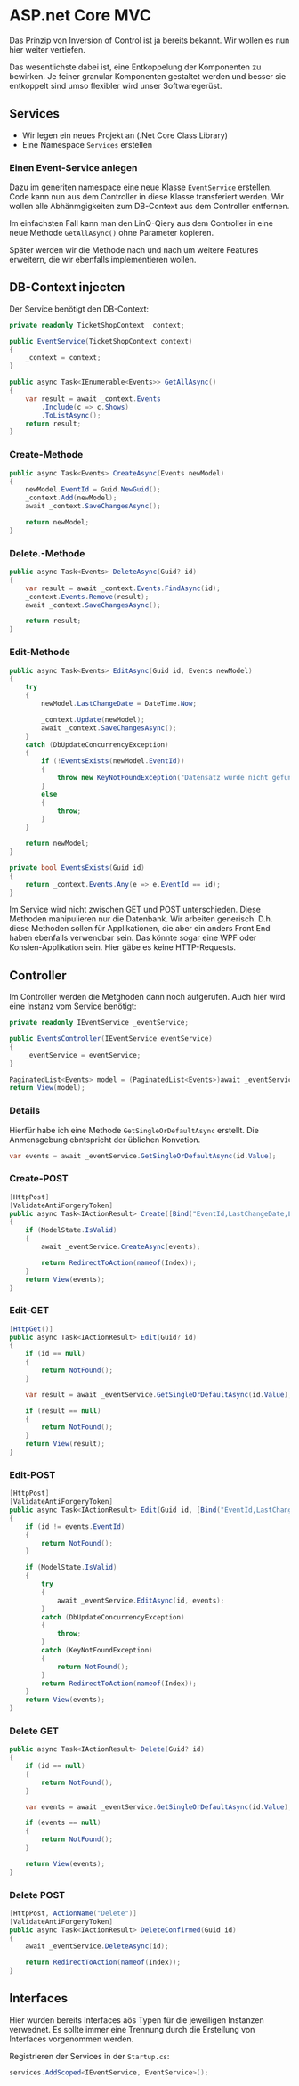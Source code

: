 # ASP.net Core MVC

Das Prinzip von Inversion of Control ist ja bereits bekannt. Wir wollen es nun hier weiter vertiefen.

Das wesentlichste dabei ist, eine Entkoppelung  der Komponenten zu bewirken. Je feiner granular Komponenten gestaltet werden und besser sie entkoppelt sind umso flexibler wird unser Softwaregerüst.

## Services

* Wir legen ein neues Projekt an (.Net Core Class Library)
* Eine Namespace `Services` erstellen

### Einen Event-Service anlegen

Dazu im generiten namespace eine neue Klasse `EventService` erstellen. Code kann nun aus dem Controller in diese Klasse transferiert werden. Wir wollen alle Abhänmgigkeiten zum DB-Context aus dem Controller entfernen.

Im einfachsten Fall kann man den LinQ-Qiery aus dem Controller in eine neue Methode `GetAllAsync()` ohne Parameter kopieren.

Später werden wir die Methode nach und nach um weitere Features erweitern, die wir ebenfalls implementieren wollen.

## DB-Context injecten

Der Service benötigt den DB-Context:

```C#
private readonly TicketShopContext _context;

public EventService(TicketShopContext context)
{
    _context = context;
}
```

```C#
public async Task<IEnumerable<Events>> GetAllAsync()
{
    var result = await _context.Events
        .Include(c => c.Shows)
        .ToListAsync();
    return result;
}
```

### Create-Methode

```C#
public async Task<Events> CreateAsync(Events newModel)
{
    newModel.EventId = Guid.NewGuid();
    _context.Add(newModel);
    await _context.SaveChangesAsync();

    return newModel;
}
```

### Delete.-Methode

```C#
public async Task<Events> DeleteAsync(Guid? id)
{
    var result = await _context.Events.FindAsync(id);
    _context.Events.Remove(result);
    await _context.SaveChangesAsync();

    return result;
}
```

### Edit-Methode

```C#
public async Task<Events> EditAsync(Guid id, Events newModel)
{
    try
    {
        newModel.LastChangeDate = DateTime.Now;

        _context.Update(newModel);
        await _context.SaveChangesAsync();
    }
    catch (DbUpdateConcurrencyException)
    {
        if (!EventsExists(newModel.EventId))
        {
            throw new KeyNotFoundException("Datensatz wurde nicht gefunden!");
        }
        else
        {
            throw;
        }
    }

    return newModel;
}

private bool EventsExists(Guid id)
{
    return _context.Events.Any(e => e.EventId == id);
}
```

Im Service wird nicht zwischen GET und POST unterschieden. Diese Methoden manipulieren nur die Datenbank. Wir arbeiten generisch. D.h. diese Methoden sollen  für Applikationen, die aber ein anders Front End haben ebenfalls verwendbar sein. Das könnte sogar eine WPF oder Konslen-Applikation sein. Hier gäbe es keine HTTP-Requests.

## Controller

Im Controller werden die Metghoden dann noch aufgerufen. Auch hier wird eine Instanz vom Service benötigt:

```C#
private readonly IEventService _eventService;

public EventsController(IEventService eventService)
{
    _eventService = eventService;
}
```

```C#
PaginatedList<Events> model = (PaginatedList<Events>)await _eventService.GetAllAsync();
return View(model);
```

### Details

Hierfür habe ich eine Methode `GetSingleOrDefaultAsync` erstellt. Die Anmensgebung ebntspricht der üblichen Konvetion.

```C#
var events = await _eventService.GetSingleOrDefaultAsync(id.Value);
```

### Create-POST

```C#
[HttpPost]
[ValidateAntiForgeryToken]
public async Task<IActionResult> Create([Bind("EventId,LastChangeDate,LaseChangeUserIdId,Name,Description,OnlineFrom,OnlineTo")] Events events)
{
    if (ModelState.IsValid)
    {
        await _eventService.CreateAsync(events);

        return RedirectToAction(nameof(Index));
    }
    return View(events);
}
```

### Edit-GET

```C#
[HttpGet()]
public async Task<IActionResult> Edit(Guid? id)
{
    if (id == null)
    {
        return NotFound();
    }

    var result = await _eventService.GetSingleOrDefaultAsync(id.Value);

    if (result == null)
    {
        return NotFound();
    }
    return View(result);
}
```

### Edit-POST

```C#
[HttpPost]
[ValidateAntiForgeryToken]
public async Task<IActionResult> Edit(Guid id, [Bind("EventId,LastChangeDate,LaseChangeUserIdId,Name,Description,OnlineFrom,OnlineTo")] Events events)
{
    if (id != events.EventId)
    {
        return NotFound();
    }

    if (ModelState.IsValid)
    {
        try
        {
            await _eventService.EditAsync(id, events);
        }
        catch (DbUpdateConcurrencyException)
        {
            throw;
        }
        catch (KeyNotFoundException)
        {
            return NotFound();
        }
        return RedirectToAction(nameof(Index));
    }
    return View(events);
}
```

### Delete GET

```C#
public async Task<IActionResult> Delete(Guid? id)
{
    if (id == null)
    {
        return NotFound();
    }

    var events = await _eventService.GetSingleOrDefaultAsync(id.Value);

    if (events == null)
    {
        return NotFound();
    }

    return View(events);
}
```

### Delete POST

```C#
[HttpPost, ActionName("Delete")]
[ValidateAntiForgeryToken]
public async Task<IActionResult> DeleteConfirmed(Guid id)
{
    await _eventService.DeleteAsync(id);

    return RedirectToAction(nameof(Index));
}
```

## Interfaces

Hier wurden bereits Interfaces aös Typen für die jeweiligen Instanzen verwednet. Es 
sollte immer eine Trennung durch die Erstellung von Interfaces vorgenommen werden.

Registrieren der Services in der `Startup.cs`:

```C#
services.AddScoped<IEventService, EventService>();
```
